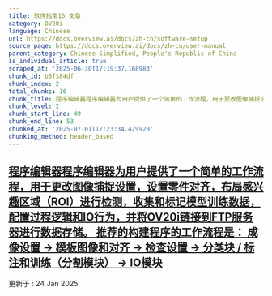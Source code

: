 ```yaml
---
title: 软件指南15 文章
category: OV20i
language: Chinese
url: https://docs.overview.ai/docs/zh-cn/software-setup
source_page: https://docs.overview.ai/docs/zh-cn/user-manual
parent_category: Chinese Simplified, People's Republic of China
is_individual_article: true
scraped_at: '2025-06-30T17:19:37.168983'
chunk_id: b3f184df
chunk_index: 2
total_chunks: 16
chunk_title: 程序编辑器程序编辑器为用户提供了一个简单的工作流程，用于更改图像捕捉设置，设置零件对齐，布局感兴趣区域（ROI）进行检测，收集和标记模型训练数据，配置过程逻辑和IO行为，并将OV20i链接到FTP服
chunk_level: 2
chunk_start_line: 49
chunk_end_line: 53
chunked_at: '2025-07-01T17:23:34.429920'
chunking_method: header_based
---
```


## [程序编辑器程序编辑器为用户提供了一个简单的工作流程，用于更改图像捕捉设置，设置零件对齐，布局感兴趣区域（ROI）进行检测，收集和标记模型训练数据，配置过程逻辑和IO行为，并将OV20i链接到FTP服务器进行数据存储。 推荐的构建程序的工作流程是： 成像设置 → 模板图像和对齐 → 检查设置 → 分类块 / 标注和训练（分割模块） → IO模块](/docs/zh-cn/recipe-editor)

更新于 : 24 Jan 2025
